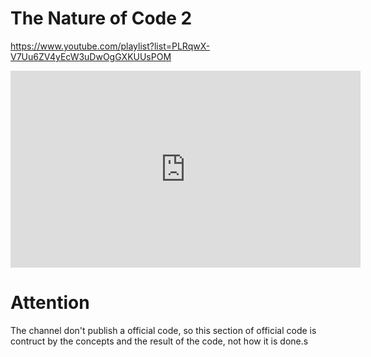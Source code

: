 # The Nature of Code 2
https://www.youtube.com/playlist?list=PLRqwX-V7Uu6ZV4yEcW3uDwOgGXKUUsPOM

<iframe width="560" height="315" src="https://www.youtube.com/embed/y7sgcFhk6ZM" frameborder="0" allow="accelerometer; autoplay; encrypted-media; gyroscope; picture-in-picture" allowfullscreen></iframe>

# Attention
The channel don't publish a official code, so this section of official code is contruct by the concepts and the result of the code, not how it is done.s